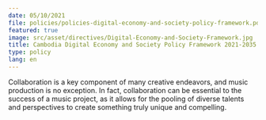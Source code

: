 ```yaml
---
date: 05/10/2021
file: policies/policies-digital-economy-and-society-policy-framework.pdf
featured: true
image: src/asset/directives/Digital-Economy-and-Society-Framework.jpg
title: Cambodia Digital Economy and Society Policy Framework 2021-2035
type: policy
lang: en
---
```


Collaboration is a key component of many creative endeavors, and music production is no exception. In fact, collaboration can be essential to the success of a music project, as it allows for the pooling of diverse talents and perspectives to create something truly unique and compelling.
